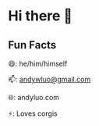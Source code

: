 # Hi there 👋

## Fun Facts
😄: he/him/himself

📫: andywluo@gmail.com

🌐: andyluo.com

⚡: Loves corgis

<!--
**GreenRabite/GreenRabite** is a ✨ _special_ ✨ repository because its `README.md` (this file) appears on your GitHub profile.

Here are some ideas to get you started:

- 🔭 I’m currently working on ...
- 🌱 I’m currently learning ...
- 👯 I’m looking to collaborate on ...
- 🤔 I’m looking for help with ...
- 💬 Ask me about ...
- 📫 How to reach me: ...
- 😄 Pronouns: ...
- ⚡ Fun fact: ...
-->
